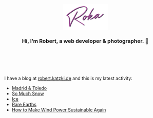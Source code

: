 <div align="center">
  <br>
  <br>
  <br>
  <br>
  <a href="https://robert.katzki.de/">
    <img width="140" src="https://github.com/ro-ka/ro-ka/blob/master/logo.svg" alt="Roka">
  </a>
  <br>
  <h3>Hi, I’m Robert, a web developer & photographer. 👋</h3>
 
  <br>
  <br>
  <br>
  <br>
</div>

I have a blog at [robert.katzki.de](https://robert.katzki.de/) and this is my latest activity:
<!-- BLOG-POST-LIST:START -->
- [Madrid &amp; Toledo](https://robert.katzki.de/photos/2022/marid-toledo)
- [So Much Snow](https://robert.katzki.de/photos/2022/so-much-snow)
- [Ice](https://robert.katzki.de/photos/2022/ice)
- [Rare Earths](https://robert.katzki.de/photos/2022/rare-earths)
- [How to Make Wind Power Sustainable Again](https://robert.katzki.de/posts/how-to-make-wind-power-sustainable-again)
<!-- BLOG-POST-LIST:END -->

